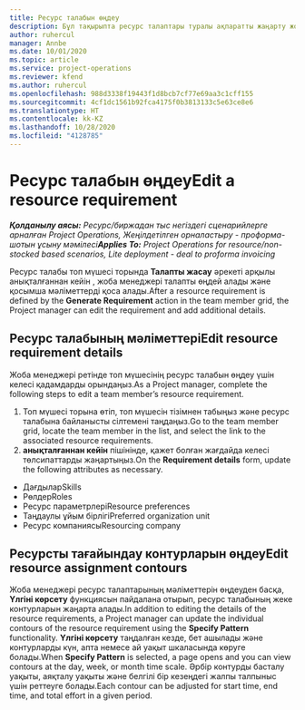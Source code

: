 ```yaml
---
title: Ресурс талабын өңдеу
description: Бұл тақырыпта ресурс талаптары туралы ақпаратты жаңарту жолы туралы ақпарат берілген.
author: ruhercul
manager: Annbe
ms.date: 10/01/2020
ms.topic: article
ms.service: project-operations
ms.reviewer: kfend
ms.author: ruhercul
ms.openlocfilehash: 988d3338f19443f1d8bcb7cf77e69aa3c1cff155
ms.sourcegitcommit: 4cf1dc1561b92fca4175f0b3813133c5e63ce8e6
ms.translationtype: HT
ms.contentlocale: kk-KZ
ms.lasthandoff: 10/28/2020
ms.locfileid: "4128785"
---
```

# <a name="edit-a-resource-requirement"></a><span data-ttu-id="ab3e8-103">Ресурс талабын өңдеу</span><span class="sxs-lookup"><span data-stu-id="ab3e8-103">Edit a resource requirement</span></span>

<span data-ttu-id="ab3e8-104">_**Қолданылу аясы:** Ресурс/биржадан тыс негіздегі сценарийлерге арналған Project Operations, Жеңілдетілген орналастыру - проформа-шотын ұсыну мәмілесі_</span><span class="sxs-lookup"><span data-stu-id="ab3e8-104">_**Applies To:** Project Operations for resource/non-stocked based scenarios, Lite deployment - deal to proforma invoicing_</span></span>

<span data-ttu-id="ab3e8-105">Ресурс талабы топ мүшесі торында **Талапты жасау** әрекеті арқылы анықталғаннан кейін , жоба менеджері талапты өңдей алады және қосымша мәліметтерді қоса алады.</span><span class="sxs-lookup"><span data-stu-id="ab3e8-105">After a resource requirement is defined by the **Generate Requirement** action in the team member grid, the Project manager can edit the requirement and add additional details.</span></span>

## <a name="edit-resource-requirement-details"></a><span data-ttu-id="ab3e8-106">Ресурс талабының мәліметтері</span><span class="sxs-lookup"><span data-stu-id="ab3e8-106">Edit resource requirement details</span></span>

<span data-ttu-id="ab3e8-107">Жоба менеджері ретінде топ мүшесінің ресурс талабын өңдеу үшін келесі қадамдарды орындаңыз.</span><span class="sxs-lookup"><span data-stu-id="ab3e8-107">As a Project manager, complete the following steps to edit a team member’s resource requirement.</span></span>

1. <span data-ttu-id="ab3e8-108">Топ мүшесі торына өтіп, топ мүшесін тізімнен табыңыз және ресурс талабына байланысты сілтемені таңдаңыз.</span><span class="sxs-lookup"><span data-stu-id="ab3e8-108">Go to the team member grid, locate the team member in the list, and select the link to the associated resource requirements.</span></span>
2. <span data-ttu-id="ab3e8-109">**анықталғаннан кейін** пішінінде, қажет болған жағдайда келесі төлсипаттарды жаңартыңыз.</span><span class="sxs-lookup"><span data-stu-id="ab3e8-109">On the **Requirement details** form, update the following attributes as necessary.</span></span>

- <span data-ttu-id="ab3e8-110">Дағдылар</span><span class="sxs-lookup"><span data-stu-id="ab3e8-110">Skills</span></span>
- <span data-ttu-id="ab3e8-111">Рөлдер</span><span class="sxs-lookup"><span data-stu-id="ab3e8-111">Roles</span></span>
- <span data-ttu-id="ab3e8-112">Ресурс параметрлері</span><span class="sxs-lookup"><span data-stu-id="ab3e8-112">Resource preferences</span></span>
- <span data-ttu-id="ab3e8-113">Таңдаулы ұйым бірлігі</span><span class="sxs-lookup"><span data-stu-id="ab3e8-113">Preferred organization unit</span></span>
- <span data-ttu-id="ab3e8-114">Ресурс компаниясы</span><span class="sxs-lookup"><span data-stu-id="ab3e8-114">Resourcing company</span></span>

## <a name="edit-resource-assignment-contours"></a><span data-ttu-id="ab3e8-115">Ресурсты тағайындау контурларын өңдеу</span><span class="sxs-lookup"><span data-stu-id="ab3e8-115">Edit resource assignment contours</span></span>

<span data-ttu-id="ab3e8-116">Жоба менеджері ресурс талаптарының мәліметтерін өңдеуден басқа, **Үлгіні көрсету** функциясын пайдалана отырып, ресурс талабының жеке контурларын жаңарта алады.</span><span class="sxs-lookup"><span data-stu-id="ab3e8-116">In addition to editing the details of the resource requirements, a Project manager can update the individual contours of the resource requirement using the **Specify Pattern** functionality.</span></span> <span data-ttu-id="ab3e8-117">**Үлгіні көрсету** таңдалған кезде, бет ашылады және контурларды күн, апта немесе ай уақыт шкаласында көруге болады.</span><span class="sxs-lookup"><span data-stu-id="ab3e8-117">When **Specify Pattern** is selected, a page opens and you can view contours at the day, week, or month time scale.</span></span> <span data-ttu-id="ab3e8-118">Әрбір контурды басталу уақыты, аяқталу уақыты және белгілі бір кезеңдегі жалпы талпыныс үшін реттеуге болады.</span><span class="sxs-lookup"><span data-stu-id="ab3e8-118">Each contour can be adjusted for start time, end time, and total effort in a given period.</span></span>